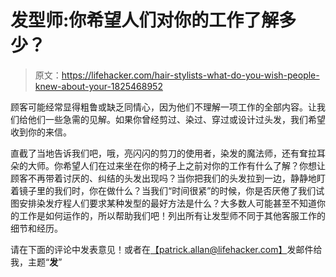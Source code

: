 # 发型师:你希望人们对你的工作了解多少？

> 原文：<https://lifehacker.com/hair-stylists-what-do-you-wish-people-knew-about-your-1825468952>

顾客可能经常显得粗鲁或缺乏同情心，因为他们不理解一项工作的全部内容。让我们给他们一些急需的见解。如果你曾经剪过、染过、穿过或设计过头发，我们希望收到你的来信。



直截了当地告诉我们吧，哦，亮闪闪的剪刀的使用者，染发的魔法师，还有耷拉耳朵的大师。你希望人们在过来坐在你的椅子上之前对你的工作有什么了解？你想让顾客不再带着讨厌的、纠结的头发出现吗？当你把我们的头发拉到一边，静静地盯着镜子里的我们时，你在做什么？当我们“时间很紧”的时候，你是否厌倦了我们试图安排染发疗程人们要求某种发型的最好方法是什么？大多数人可能甚至不知道你的工作是如何运作的，所以帮助我们吧！列出所有让发型师不同于其他客服工作的细节和经历。

请在下面的评论中发表意见！或者在[【patrick.allan@lifehacker.com】](http://mailto:patrick.allan@lifehacker.com/)发邮件给我，主题“**发**”